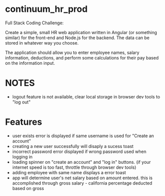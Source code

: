 # continuum_hr_prod

Full Stack Coding Challenge:

Create a simple, small HR web application written in Angular (or something similar) for the
front-end and Node.js for the backend. The data can be stored in whatever way you choose.

The application should allow you to enter employee names, salary information, deductions, and perform some calculations for their pay based on the information input.


# NOTES
- logout feature is not available, clear local storage in browser dev tools to "log out"

# Features
- user exists error is displayed if same username is used for "Create an account"
- creating a new user successfully will disaply a sucess toast
- incorrect password error displayed if wrong password used when logging in
- loading spinner on "create an account" and "log in" buttons. (if your internet speed is too fast, throttle through browser dev tools)
- adding employee with same name displays a error toast
- app will determine user's net salary based on amount entered. this is accomplished through gross salary - california percentage deducted based on gross

